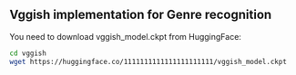 ## Vggish implementation for Genre recognition

You need to download vggish_model.ckpt from HuggingFace:

```bash
cd vggish
wget https://huggingface.co/1111111111111111111111/vggish_model.ckpt
```
